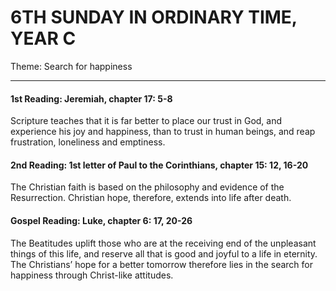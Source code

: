 # 6TH SUNDAY IN ORDINARY TIME, YEAR C
Theme: Search for happiness

---

#### 1st Reading: Jeremiah, chapter 17: 5-8

Scripture teaches that it is far better to place our trust in God, and experience his joy and happiness, than to trust in human beings, and reap frustration, loneliness and emptiness.

#### 2nd Reading: 1st letter of Paul to the Corinthians, chapter 15: 12, 16-20

The Christian faith is based on the philosophy and evidence of the Resurrection. Christian hope, therefore, extends into life after death.

#### Gospel Reading: Luke, chapter 6: 17, 20-26

The Beatitudes uplift those who are at the receiving end of the unpleasant things of this life, and reserve all that is good and joyful to a life in eternity. The Christians’ hope for a better tomorrow therefore lies in the search for happiness through Christ-like attitudes.